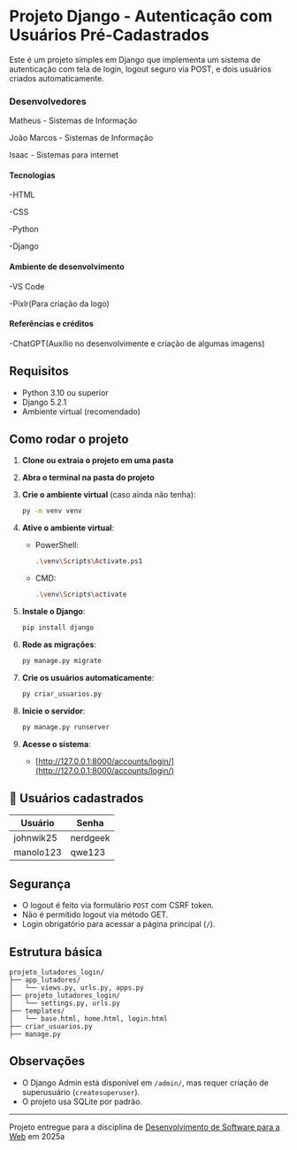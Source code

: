 # Projeto Django - Autenticação com Usuários Pré-Cadastrados

Este é um projeto simples em Django que implementa um sistema de autenticação com tela de login, logout seguro via POST, e dois usuários criados automaticamente.

### Desenvolvedores
Matheus - Sistemas de Informação

João Marcos - Sistemas de Informação

Isaac - Sistemas para internet

#### Tecnologias
-HTML

-CSS

-Python

-Django

#### Ambiente de desenvolvimento
-VS Code

-Pixlr(Para criação da logo)

#### Referências e créditos
-ChatGPT(Auxílio no desenvolvimente e criação de algumas imagens)

##  Requisitos

- Python 3.10 ou superior
- Django 5.2.1
- Ambiente virtual (recomendado)

##  Como rodar o projeto

1. **Clone ou extraia o projeto em uma pasta**
2. **Abra o terminal na pasta do projeto**
3. **Crie o ambiente virtual** (caso ainda não tenha):
   ```bash
   py -m venv venv
   ```
4. **Ative o ambiente virtual**:

   - PowerShell:
     ```bash
     .\venv\Scripts\Activate.ps1
     ```

   - CMD:
     ```bash
     .\venv\Scripts\activate
     ```

5. **Instale o Django**:
   ```bash
   pip install django
   ```

6. **Rode as migrações**:
   ```bash
   py manage.py migrate
   ```

7. **Crie os usuários automaticamente**:
   ```bash
   py criar_usuarios.py
   ```

8. **Inicie o servidor**:
   ```bash
   py manage.py runserver
   ```

9. **Acesse o sistema**:
   - [http://127.0.0.1:8000/accounts/login/](http://127.0.0.1:8000/accounts/login/)

## 👤 Usuários cadastrados

| Usuário     | Senha     |
|-------------|-----------|
| johnwik25   | nerdgeek  |
| manolo123   | qwe123    |

##  Segurança

- O logout é feito via formulário `POST` com CSRF token.
- Não é permitido logout via método GET.
- Login obrigatório para acessar a página principal (`/`).

##  Estrutura básica

```
projeto_lutadores_login/
├── app_lutadores/
│   └── views.py, urls.py, apps.py
├── projeto_lutadores_login/
│   └── settings.py, urls.py
├── templates/
│   └── base.html, home.html, login.html
├── criar_usuarios.py
├── manage.py
```

##  Observações

- O Django Admin está disponível em `/admin/`, mas requer criação de superusuário (`createsuperuser`).
- O projeto usa SQLite por padrão.

---
Projeto entregue para a disciplina de [Desenvolvimento de Software para a Web](http://github.com/andreainfufsm/elc1090-2025a) em 2025a
